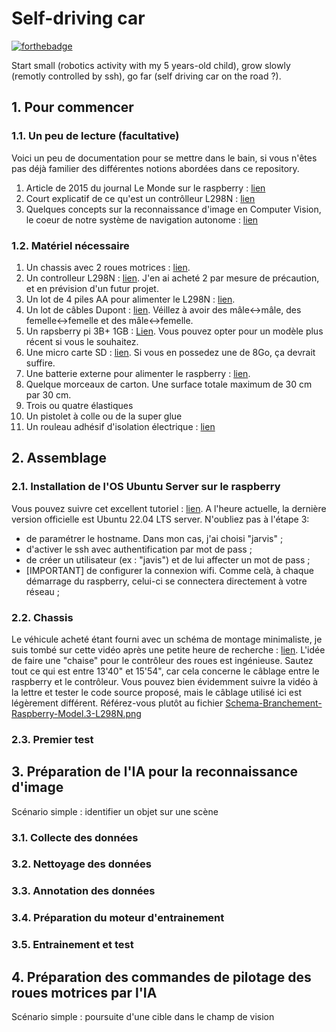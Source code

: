 # Self-driving car
[![forthebadge](http://forthebadge.com/images/badges/built-with-love.svg)](http://forthebadge.com) 

Start small (robotics activity with my 5 years-old child), grow slowly (remotly controlled by ssh), go far (self driving car on the road ?).


## 1. Pour commencer

### 1.1. Un peu de lecture (facultative)
Voici un peu de documentation pour se mettre dans le bain, si vous n'êtes pas déjà familier des différentes notions abordées dans ce repository.
1. Article de 2015 du journal Le Monde sur le raspberry : [lien](https://www.lemonde.fr/blog/binaire/2015/12/28/raspberry-pi-la-petite-histoire-dune-grande-idee/)
2. Court explicatif de ce qu'est un contrôlleur L298N : [lien](https://arduino.blaisepascal.fr/pont-en-h-l298n/)
3. Quelques concepts sur la reconnaissance d'image en Computer Vision, le coeur de notre système de navigation autonome : [lien](https://deepomatic.com/fr/quest-ce-que-la-reconnaissance-dimage)


### 1.2. Matériel nécessaire
1. Un chassis avec 2 roues motrices : [lien](https://www.amazon.fr/dp/B01LW6A2YU?psc=1&ref=ppx_yo2ov_dt_b_product_details).
2. Un controlleur L298N : [lien](https://www.amazon.fr/dp/B07YXFQ8CZ?psc=1&ref=ppx_yo2ov_dt_b_product_details). J'en ai acheté 2 par mesure de précaution, et en prévision d'un futur projet.
3. Un lot de 4 piles AA pour alimenter le L298N : [lien](https://www.amazon.fr/dp/B00HZV9TGS?ref=ppx_yo2ov_dt_b_product_details&th=1).
4. Un lot de câbles Dupont : [lien](https://www.amazon.fr/dp/B01JD5WCG2?psc=1&ref=ppx_yo2ov_dt_b_product_details). Véillez à avoir des mâle<->mâle, des femelle<->femelle et des mâle<->femelle. 
5. Un rapsberry pi 3B+ 1GB : [Lien](https://www.kubii.fr/cartes-raspberry-pi/2119-raspberry-pi-3-modele-b-1-gb-kubii-652508442174.html?src=raspberrypi). Vous pouvez opter pour un modèle plus récent si vous le souhaitez.
6. Une micro carte SD : [lien](https://www.amazon.fr/Hephinov-microSDHC-Adaptateur-Nintendo-Switch-Tablette/dp/B09B9GY753/ref=sr_1_1_sspa?__mk_fr_FR=%C3%85M%C3%85%C5%BD%C3%95%C3%91&crid=16NY2OYVRODBM&keywords=raspberry%2Bpi%2B3%2Bsd%2Bcard&qid=1673821358&sprefix=raspberry%2Bpi3%2Bsd%2Bcard%2Caps%2C78&sr=8-1-spons&sp_csd=d2lkZ2V0TmFtZT1zcF9hdGY&th=1). Si vous en possedez une de 8Go, ça devrait suffire.
7. Une batterie externe pour alimenter le raspberry : [lien](https://www.amazon.fr/dp/B07R4YVBND?psc=1&ref=ppx_yo2ov_dt_b_product_details).
8. Quelque morceaux de carton. Une surface totale maximum de 30 cm par 30 cm.
9. Trois ou quatre élastiques
10. Un pistolet à colle ou de la super glue
11. Un rouleau adhésif d'isolation électrique : [lien](https://www.leroymerlin.fr/produits/electricite-domotique/rallonge-multiprise-enrouleur-et-cable-electrique/accessoires-de-connexion-boite-de-derivation/accessoires-de-electricite/ruban-adhesif-l-10-m-x-l-19-mm-noir-75361223.html)

## 2. Assemblage

### 2.1. Installation de l'OS Ubuntu Server sur le raspberry
Vous pouvez suivre cet excellent tutoriel : [lien](https://ubuntu.com/tutorials/how-to-install-ubuntu-on-your-raspberry-pi#1-overview). A l'heure actuelle, la dernière version officielle est Ubuntu 22.04 LTS server. N'oubliez pas à l'étape 3:
- de paramétrer le hostname. Dans mon cas, j'ai choisi "jarvis" ;
- d'activer le ssh avec authentification par mot de pass ;
- de créer un utilisateur (ex : "javis") et de lui affecter un mot de pass ;
- [IMPORTANT] de configurer la connexion wifi. Comme celà, à chaque démarrage du raspberry, celui-ci se connectera directement à votre réseau ;

### 2.2. Chassis
Le véhicule acheté étant fourni avec un schéma de montage minimaliste, je suis tombé sur cette vidéo après une petite heure de recherche : [lien](https://www.youtube.com/watch?v=Bp9r9TGpWOk&ab_channel=PatreeceEichel). L'idée de faire une "chaise" pour le contrôleur des roues est ingénieuse. Sautez tout ce qui est entre 13'40" et 15'54", car cela concerne le câblage entre le raspberry et le contrôleur. Vous pouvez bien évidemment suivre la vidéo à la lettre et tester le code source proposé, mais le câblage utilisé ici est légèrement différent. Référez-vous plutôt au fichier [Schema-Branchement-Raspberry-Model.3-L298N.png](https://github.com/Yannick-ll/self-driving-car/blob/main/howto/Schema-Branchement-Raspberry-Model.3-L298N.png)

### 2.3. Premier test


## 3. Préparation de l'IA pour la reconnaissance d'image
Scénario simple : identifier un objet sur une scène
### 3.1. Collecte des données

### 3.2. Nettoyage des données

### 3.3. Annotation des données

### 3.4. Préparation du moteur d'entrainement

### 3.5. Entrainement et test


## 4. Préparation des commandes de pilotage des roues motrices par l'IA
Scénario simple : poursuite d'une cible dans le champ de vision







